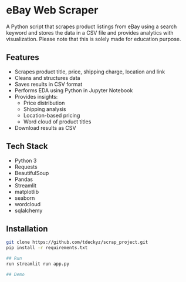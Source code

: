 # eBay Web Scraper
A Python script that scrapes product listings from eBay using a search keyword and stores the data in a CSV file and provides analytics with visualization. Please note that this is solely made for education purpose. 

## Features

- Scrapes product title, price, shipping charge, location and link
- Cleans and structures data
- Saves results in CSV format
- Performs EDA using Python in Jupyter Notebook
- Provides insights:
    - Price distribution
    - Shipping analysis
    - Location-based pricing
    - Word cloud of product titles
- Download results as CSV

## Tech Stack

- Python 3
- Requests
- BeautifulSoup
- Pandas
- Streamlit
- matplotlib
- seaborn
- wordcloud
- sqlalchemy 


## Installation

```bash
git clone https://github.com/tdeckyz/scrap_project.git
pip install -r requirements.txt

## Run
run streamlit run app.py

## Demo